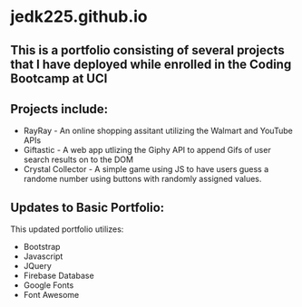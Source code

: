 # jedk225.github.io

## This is a portfolio consisting of several projects that I have deployed while enrolled in the Coding Bootcamp at UCI

## Projects include:
* RayRay - An online shopping assitant utilizing the Walmart and YouTube APIs
* Giftastic - A web app utlizing the Giphy API to append Gifs of user search results on to the DOM
* Crystal Collector - A simple game using JS to have users guess a randome number using buttons with randomly assigned values.

## Updates to Basic Portfolio:
This updated portfolio utilizes:
* Bootstrap
* Javascript
* JQuery
* Firebase Database
* Google Fonts
* Font Awesome

